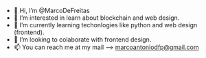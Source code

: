 - 👋 Hi, I’m @MarcoDeFreitas
- 👀 I’m interested in learn about blockchain and web design.
- 🌱 I’m currently learning techonlogies like python and web design (frontend).  
- 💞️ I’m looking to colaborate with frontend design.
- 📫 You can reach me at my mail --> marcoantoniodfp@gmail.com 



